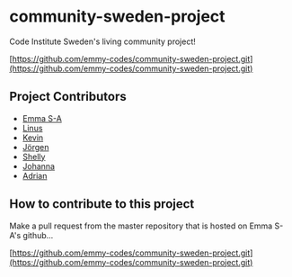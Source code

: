 # community-sweden-project
Code Institute Sweden's living community project!

[https://github.com/emmy-codes/community-sweden-project.git](https://github.com/emmy-codes/community-sweden-project.git)

## Project Contributors
* [Emma S-A](https://github.com/emmy-codes)
* [Linus](https://github.com/linx02)
* [Kevin](https://github.com/KevinBjarnemark)
* [Jörgen](https://github.com/JorgenDIF)
* [Shelly](https://github.com/CodeConnoisseur74)
* [Johanna](https://github.com/johannacarolinep)
* [Adrian](https://github.com/adrianskelton/)

## How to contribute to this project

Make a pull request from the master repository that is hosted on Emma S-A's github...

[https://github.com/emmy-codes/community-sweden-project.git](https://github.com/emmy-codes/community-sweden-project.git)

